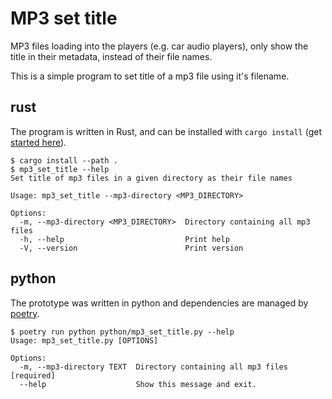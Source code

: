 # MP3 set title #

MP3 files loading into the players (e.g. car audio players), only show the title in their metadata, instead of their file names.

This is a simple program to set title of a mp3 file using it's filename.

## rust ##

The program is written in Rust, and can be installed with `cargo install` (get [started here](https://doc.rust-lang.org/cargo/getting-started/installation.html)).

```
$ cargo install --path .
$ mp3_set_title --help
Set title of mp3 files in a given directory as their file names

Usage: mp3_set_title --mp3-directory <MP3_DIRECTORY>

Options:
  -m, --mp3-directory <MP3_DIRECTORY>  Directory containing all mp3 files
  -h, --help                           Print help
  -V, --version                        Print version
```

## python ##

The prototype was written in python and dependencies are managed by [poetry](https://python-poetry.org/).

```
$ poetry run python python/mp3_set_title.py --help
Usage: mp3_set_title.py [OPTIONS]

Options:
  -m, --mp3-directory TEXT  Directory containing all mp3 files  [required]
  --help                    Show this message and exit.
```
